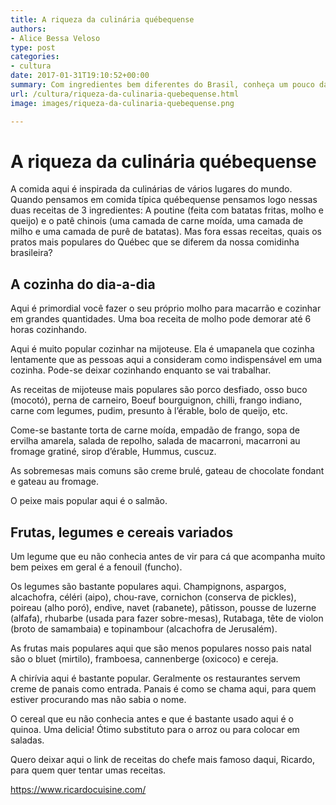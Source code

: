 ```yaml
---
title: A riqueza da culinária québequense
authors:
- Alice Bessa Veloso
type: post
categories:
- cultura
date: 2017-01-31T19:10:52+00:00
summary: Com ingredientes bem diferentes do Brasil, conheça um pouco da culinária québequense, que mistura ingredientes ricos e extremamente saborosos.
url: /cultura/riqueza-da-culinaria-quebequense.html
image: images/riqueza-da-culinaria-quebequense.png

---
```

# A riqueza da culinária québequense

A comida aqui é inspirada da culinárias de vários lugares do mundo. Quando pensamos em comida típica québequense pensamos logo nessas duas receitas de 3 ingredientes: A poutine (feita com batatas fritas, molho e queijo) e o patê chinois (uma camada de carne moída, uma camada de milho e uma camada de purê de batatas). Mas fora essas receitas, quais os pratos mais populares do Québec que se diferem da nossa comidinha brasileira?

## A cozinha do dia-a-dia

Aqui é primordial você fazer o seu próprio molho para macarrão e cozinhar em grandes quantidades. Uma boa receita de molho pode demorar até 6 horas cozinhando.

Aqui é muito popular cozinhar na mijoteuse. Ela é umapanela que cozinha lentamente que as pessoas aqui a consideram como indispensável em uma cozinha. Pode-se deixar cozinhando enquanto se vai trabalhar.

As receitas de mijoteuse mais populares são porco desfiado, osso buco (mocotó), perna de carneiro, Boeuf bourguignon, chilli, frango indiano, carne com legumes, pudim, presunto à l&#8217;érable, bolo de queijo, etc.

Come-se bastante torta de carne moída, empadão de frango, sopa de ervilha amarela, salada de repolho, salada de macarroni, macarroni au fromage gratiné, sirop d&#8217;érable, Hummus, cuscuz.

As sobremesas mais comuns são creme brulé, gateau de chocolate fondant e gateau au fromage.

O peixe mais popular aqui é o salmão.

## Frutas, legumes e cereais variados

Um legume que eu não conhecia antes de vir para cá que acompanha muito bem peixes em geral é a fenouil (funcho).

Os legumes são bastante populares aqui. Champignons, aspargos, alcachofra, céléri (aipo), chou-rave, cornichon (conserva de pickles), poireau (alho poró), endive, navet (rabanete), pâtisson, pousse de luzerne (alfafa), rhubarbe (usada para fazer sobre-mesas), Rutabaga, tête de violon (broto de samambaia) e topinambour (alcachofra de Jerusalém).

As frutas mais populares aqui que são menos populares nosso pais natal são o bluet (mirtilo), framboesa, cannenberge (oxicoco) e cereja.

A chirívia aqui é bastante popular. Geralmente os restaurantes servem creme de panais como entrada. Panais é como se chama aqui, para quem estiver procurando mas não sabia o nome.

O cereal que eu não conhecia antes e que é bastante usado aqui é o quinoa. Uma delicia! Ótimo substituto para o arroz ou para colocar em saladas.

Quero deixar aqui o link de receitas do chefe mais famoso daqui, Ricardo, para quem quer tentar umas receitas.

<a href="https://l.facebook.com/l.php?u=https%3A%2F%2Fwww.ricardocuisine.com%2F&h=ATMYNeDeMoTbMwqLOvVTR2f4N7FOdUuJLlyvZN2lD2owdKzy5LKm5vjJ8Jq0vHZInat-X97HyfH9nubNi-pKEjSC89lle_sxQh4puNEY-_axZ7oikWTxfY3HlqtHX7cvrYeME0EquFqyp0dENClkrU9HqN9ZkO6M3YQ&enc=AZMkREGBWrJ6KqO-N10VUKvXq-cU8v8_yYNASiHvF85i09jbzN81WzbWTGmlUg2_HmKjcqggPNaabQdQty05SSC2mPfMJZhR0HuAX5a-UVMF1sqQsx8yj5PZMvtGP4oKd8_iqN3LcoO7wu6Ayt1M1oym5YzuqxV_hXgZsJ_nvE3KHw&s=1" target="_blank" rel="nofollow noopener">https://www.ricardocuisine.com/</a>